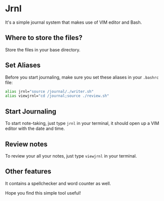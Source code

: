 # Jrnl

It's a simple journal system that makes use of VIM editor and Bash.

## Where to store the files?
Store the files in your base directory.

## Set Aliases
Before you start journaling, make sure you set these aliases in your `.bashrc` file:
```bash
alias jrnl="source /journal/./writer.sh"
alias viewjrnl="cd /journal;source ./review.sh"
```

## Start Journaling
To start note-taking, just type `jrnl` in your terminal, it should open up a VIM editor with the date and
time.

## Review notes
To review your all your notes, just type `viewjrnl` in your terminal.


## Other features
It contains a spellchecker and word counter as well.

Hope you find this simple tool useful!
